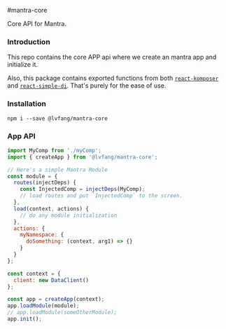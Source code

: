 #mantra-core

Core API for Mantra.

### Introduction

This repo contains the core APP api where we create an mantra app and initialize it.

Also, this package contains exported functions from both [`react-komposer`](https://github.com/nexushubs/react-deps/tree/master/packages/react-komposer) and [`react-simple-di`](https://github.com/nexushubs/react-deps/tree/master/packages/react-simple-di).
That's purely for the ease of use.

### Installation

```
npm i --save @lvfang/mantra-core
```

### App API

```js
import MyComp from './myComp';
import { createApp } from '@lvfang/mantra-core';

// Here's a simple Mantra Module
const module = {
  routes(injectDeps) {
    const InjectedComp = injectDeps(MyComp);
    // load routes and put `InjectedComp` to the screen.
  },
  load(context, actions) {
    // do any module initialization
  },
  actions: {
    myNamespace: {
      doSomething: (context, arg1) => {}
    }
  }
};

const context = {
  client: new DataClient()
};

const app = createApp(context);
app.loadModule(module);
// app.loadModule(someOtherModule);
app.init();
```
